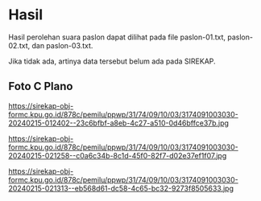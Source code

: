 # Hasil

Hasil perolehan suara paslon dapat dilihat pada file paslon-01.txt, paslon-02.txt, dan paslon-03.txt.

Jika tidak ada, artinya data tersebut belum ada pada SIREKAP.

## Foto C Plano

https://sirekap-obj-formc.kpu.go.id/878c/pemilu/ppwp/31/74/09/10/03/3174091003030-20240215-012402--23c6bfbf-a8eb-4c27-a510-0d46bffce37b.jpg

https://sirekap-obj-formc.kpu.go.id/878c/pemilu/ppwp/31/74/09/10/03/3174091003030-20240215-021258--c0a6c34b-8c1d-45f0-82f7-d02e37ef1f07.jpg

https://sirekap-obj-formc.kpu.go.id/878c/pemilu/ppwp/31/74/09/10/03/3174091003030-20240215-021313--eb568d61-dc58-4c65-bc32-9273f8505633.jpg
